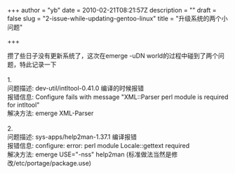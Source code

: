 +++
author = "yb"
date = 2010-02-21T08:21:57Z
description = ""
draft = false
slug = "2-issue-while-updating-gentoo-linux"
title = "升级系统的两个小问题"

+++


攒了些日子没有更新系统了，这次在emerge -uDN world的过程中碰到了两个问题，特此记录一下<br /><br />1. <br />问题描述: dev-util/intltool-0.41.0 编译的时候报错<br />   报错信息: Configure fails with message "XML::Parser perl module is required for intltool"<br />   解决方法: emerge XML-Parser<br /><br />2. <br />问题描述: sys-apps/help2man-1.37.1 编译报错<br />   报错信息: configure: error: perl module Locale::gettext required<br />   解决方法: emerge USE="-nss" help2man (标准做法当然是修改/etc/portage/package.use)<br /><br />

